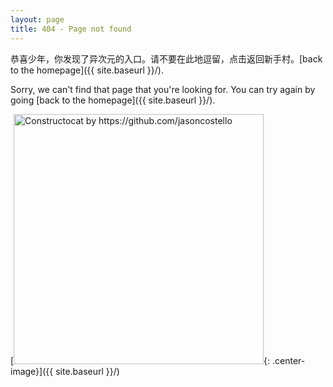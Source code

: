 ```yaml
---
layout: page
title: 404 - Page not found
---
```


恭喜少年，你发现了异次元的入口。请不要在此地逗留，点击返回新手村。[back to the homepage]({{ site.baseurl }}/).

Sorry, we can't find that page that you're looking for. You can try again by going [back to the homepage]({{ site.baseurl }}/).

[<img src="{{ site.baseurl }}/images/404.jpg" alt="Constructocat by https://github.com/jasoncostello" style="width: 400px;"/>{: .center-image}]({{ site.baseurl }}/)
